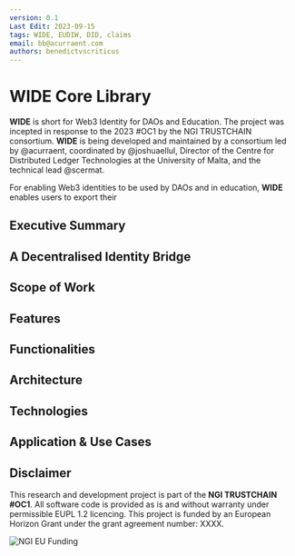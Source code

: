 ```yaml
---
version: 0.1
Last Edit: 2023-09-15
tags: WIDE, EUDIW, DID, claims
email: bb@acurraent.com
authors: benedictvscriticus
---
```


# WIDE Core Library

**WIDE** is short for Web3 Identity for DAOs and Education. The project was incepted in response to the 2023 #OC1 by the NGI TRUSTCHAIN consortium. **WIDE** is being developed and maintained by a consortium led by @acurraent, coordinated by @joshuaellul, Director of the Centre for Distributed Ledger Technologies at the University of Malta, and the technical lead @scermat.

For enabling Web3 identities to be used by DAOs and in education, **WIDE** enables users to export their 

## Executive Summary
## A Decentralised Identity Bridge

## Scope of Work

## Features

## Functionalities


## Architecture

## Technologies

## Application & Use Cases

## Disclaimer

This research and development project is part of the **NGI TRUSTCHAIN #OC1**. All software code is provided as is and without warranty under permissible EUPL 1.2 licencing. This project is funded by an European Horizon Grant under the grant agreement number: XXXX.

![NGI EU Funding](https://github.com/Consortium-WIDE/wide-core/assets/104435781/a4188f37-5e59-4100-a889-e6a6a18f7dbb)
